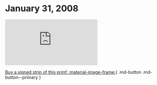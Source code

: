 # January 31, 2008

![](https://www.achewood.com/comic.php?date=01312008)

[Buy a signed strip of this print! :material-image-frame:](https://achewood-holiday-pop-up.myshopify.com/products/strip#01312008){ .md-button .md-button--primary }
